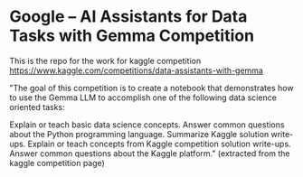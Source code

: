 # Google – AI Assistants for Data Tasks with Gemma Competition


This is the repo for the work for kaggle competition https://www.kaggle.com/competitions/data-assistants-with-gemma

"The goal of this competition is to create a notebook that demonstrates how to use the Gemma LLM to accomplish one of the following data science oriented tasks:

Explain or teach basic data science concepts.
Answer common questions about the Python programming language.
Summarize Kaggle solution write-ups.
Explain or teach concepts from Kaggle competition solution write-ups.
Answer common questions about the Kaggle platform." 
                          (extracted from the kaggle competition page)
